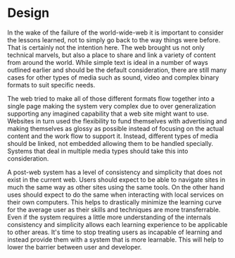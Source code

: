 # Design

In the wake of the failure of the world-wide-web it is important to consider the lessons learned, 
not to simply go back to the way things were before. That is certainly not the intention here.
The web brought us not only technical marvels, but also a place to share and link
a variety of content from around the world. While simple text is ideal in a number of ways
outlined earlier and should be the default consideration, there are still many cases for other
types of media such as sound, video and complex binary formats to suit specific needs.

The web tried to make all of those different formats flow together into a single page
making the system very complex due to over generalization supporting any imagined capability
that a web site might want to use. Websites in turn used the flexibility to fund themselves
with advertising and making themselves as glossy as possible instead of focusing on the
actual content and the work flow to support it. Instead, different types of media should be
linked, not embedded allowing them to be handled specially. Systems that deal in multiple
media types should take this into consideration.

A post-web system has a level of consistency and simplicity that does not exist in the
current web. Users should expect to be able to navigate sites in much the same way as other
sites using the same tools. On the other hand uses should expect to do the same when interacting
with local services on their own computers. This helps to drastically minimize the learning
curve for the average user as their skills and techniques are more transferrable. Even if the
system requires a little more understanding of the internals consistency and simplicity allows
each learning experience to be applicable to other areas. It's time to stop treating users
as incapable of learning and instead provide them with a system that is more learnable. This
will help to lower the barrier between user and developer.

